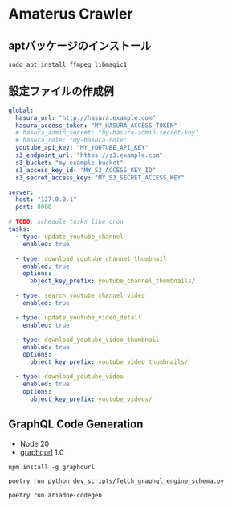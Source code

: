# Amaterus Crawler

## aptパッケージのインストール

```shell
sudo apt install ffmpeg libmagic1
```

## 設定ファイルの作成例

```yaml
global:
  hasura_url: "http://hasura.example.com"
  hasura_access_token: "MY_HASURA_ACCESS_TOKEN"
  # hasura_admin_secret: "my-hasura-admin-secret-key"
  # hasura_role: "my-hasura-role"
  youtube_api_key: "MY_YOUTUBE_API_KEY"
  s3_endpoint_url: "https://s3.example.com"
  s3_bucket: "my-example-bucket"
  s3_access_key_id: "MY_S3_ACCESS_KEY_ID"
  s3_secret_access_key: "MY_S3_SECRET_ACCESS_KEY"

server:
  host: "127.0.0.1"
  port: 8000

# TODO: schedule tasks like cron
tasks:
  - type: update_youtube_channel
    enabled: true

  - type: download_youtube_channel_thumbnail
    enabled: true
    options:
      object_key_prefix: youtube_channel_thumbnails/

  - type: search_youtube_channel_video
    enabled: true

  - type: update_youtube_video_detail
    enabled: true

  - type: download_youtube_video_thumbnail
    enabled: true
    options:
      object_key_prefix: youtube_video_thumbnails/

  - type: download_youtube_video
    enabled: true
    options:
      object_key_prefix: youtube_videos/
```

## GraphQL Code Generation

- Node 20
- [graphqurl](https://github.com/hasura/graphqurl) 1.0

```shell
npm install -g graphqurl
```

```shell
poetry run python dev_scripts/fetch_graphql_engine_schema.py
```

```shell
poetry run ariadne-codegen
```
